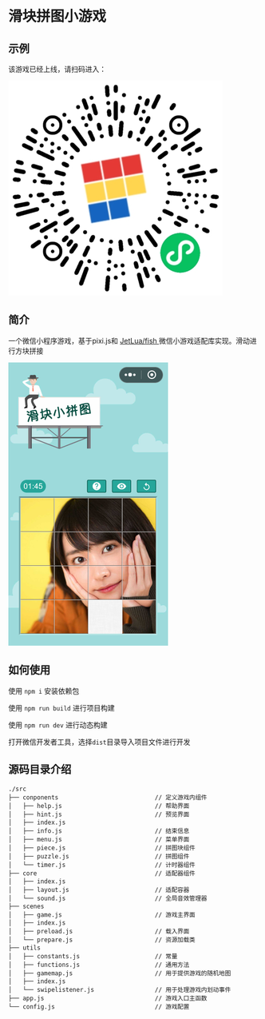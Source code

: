 # 滑块拼图小游戏

## 示例

该游戏已经上线，请扫码进入：

![screenshot](qr.png)

## 简介

一个微信小程序游戏，基于pixi.js和 [JetLua/fish ](https://github.com/JetLua/fish)  微信小游戏适配库实现。滑动进行方块拼接

![screenshot](screenshot.png)

## 如何使用

使用 `npm i` 安装依赖包

使用 `npm run build` 进行项目构建

使用 `npm run dev` 进行动态构建

打开微信开发者工具，选择`dist`目录导入项目文件进行开发

## 源码目录介绍

``` text
./src
├── conponents                           // 定义游戏内组件
│   ├── help.js                          // 帮助界面
│   ├── hint.js                          // 预览界面
│   ├── index.js
│   ├── info.js                          // 结束信息
│   ├── menu.js                          // 菜单界面
│   ├── piece.js                         // 拼图块组件
│   ├── puzzle.js                        // 拼图组件
│   └── timer.js                         // 计时器组件
├── core                                 // 适配器组件
│   ├── index.js                         
│   ├── layout.js                        // 适配容器
│   └── sound.js                         // 全局音效管理器
├── scenes
│   ├── game.js                          // 游戏主界面
│   ├── index.js
│   ├── preload.js                       // 载入界面
│   └── prepare.js                       // 资源加载类
├── utils
│   ├── constants.js                     // 常量
│   ├── functions.js                     // 通用方法
│   ├── gamemap.js                       // 用于提供游戏的随机地图
│   ├── index.js
│   └── swipelistener.js                 // 用于处理游戏内划动事件
├── app.js                               // 游戏入口主函数
└── config.js                            // 游戏配置

```
